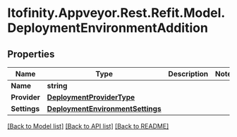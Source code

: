 # Itofinity.Appveyor.Rest.Refit.Model.DeploymentEnvironmentAddition
## Properties

Name | Type | Description | Notes
------------ | ------------- | ------------- | -------------
**Name** | **string** |  | 
**Provider** | [**DeploymentProviderType**](DeploymentProviderType.md) |  | 
**Settings** | [**DeploymentEnvironmentSettings**](DeploymentEnvironmentSettings.md) |  | 

[[Back to Model list]](../README.md#documentation-for-models) [[Back to API list]](../README.md#documentation-for-api-endpoints) [[Back to README]](../README.md)

